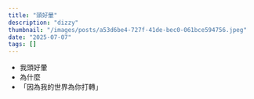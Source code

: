 ```yaml
---
title: "頭好暈"
description: "dizzy"
thumbnail: "/images/posts/a53d6be4-727f-41de-bec0-061bce594756.jpeg"
date: "2025-07-07"
tags: []
---
```

- 我頭好暈
- 為什麼
- 「因為我的世界為你打轉」
